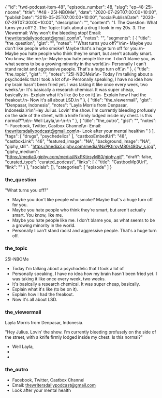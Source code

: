 {
	"id": "twd-podcast-item-48",
	"episode_number": 48,
	"slug": "ep-48-25i-nbome",
	"title": "#48 - 25I-NBOMe",
	"date": "2020-07-29T07:00:00+10:00",
	"publishDate": "2019-05-25T07:00:00+10:00",
	"socialPublishDate": "2020-07-29T07:30:00+10:00",
	"description": "",
	"content": "1. The Question: What turns you off? 2. The Topic: I talk about a drug I took in my 20s. 3. The Viewermail: Why won't the bleeding stop! Email: thewritersdailypodcast@gmail.com\n",
	"notes": "",
	"segments": [
		{
			"title": "the_question",
			"gist": "",
			"notes": "\"What turns you off?\"\n\n- Maybe you don't like people who smoke? Maybe that's a huge turn off for you.\n- Maybe you hate people who think they're smart, but aren't actually smart. You know, like me.\n- Maybe you hate people like me. I don't blame you, as what seems to be a growing minority in the world.\n- Personally I can't stand racist and aggressive people. That's a huge turn off.\n      "
		},
		{
			"title": "the_topic",
			"gist": "",
			"notes": "25I-NBOMe\n\n- Today I'm talking about a psychodelic that I took a lot of\n- Personally speaking, I have no idea how my brain hasn't been fried yet. I was taking it like once every week, two weeks.\n- It's basically a research chemical. It was super cheap, basically.\n- Explain what it's like (to be on it).\n- Explain how I had the freakout.\n- Now it's all about LSD.\n      "
		},
		{
			"title": "the_viewermail",
			"gist": "Denpasar, Indonesia",
			"notes": "Layla Morris from Denpasar, Indonesia.\n\n\"Hey Julius. Lovin' the show. I'm currently bleeding profusely on the side of the street, with a knife firmly lodged inside my chest. Is this normal?\"\n\n- Well Layla,\n-\n-\n      "
		},
		{
			"title": "the_outro",
			"gist": "",
			"notes": "- Facebook, Twitter, Castbox Channel\n- Email: thewritersdailypodcast@gmail.com\n- Look after your mental health\n      "
		}
	],
	"tags": [
		"drugs",
		"psychedelics"
	],
	"castboxEmbedUrl": "48",
	"castboxLink": "48",
	"featured_image": "NA",
	"background_image": "NA",
	"giphy_still": "https://media3.giphy.com/media/iNxPKtirsyM80/480w_s.jpg",
	"giphy_medium": "https://media0.giphy.com/media/iNxPKtirsyM80/giphy.gif",
	"draft": false,
	"curated_type": "curated_podcast",
	"links": [
		{
			"title": "CastboxMp3Url",
			"link": ""
		}
	],
	"socials": [],
	"categories": [
		"episode"
	]
}

### the_question

"What turns you off?"

- Maybe you don't like people who smoke? Maybe that's a huge turn off for you.
- Maybe you hate people who think they're smart, but aren't actually smart. You know, like me.
- Maybe you hate people like me. I don't blame you, as what seems to be a growing minority in the world.
- Personally I can't stand racist and aggressive people. That's a huge turn off.
      
### the_topic

25I-NBOMe

- Today I'm talking about a psychodelic that I took a lot of
- Personally speaking, I have no idea how my brain hasn't been fried yet. I was taking it like once every week, two weeks.
- It's basically a research chemical. It was super cheap, basically.
- Explain what it's like (to be on it).
- Explain how I had the freakout.
- Now it's all about LSD.
      
### the_viewermail

Layla Morris from Denpasar, Indonesia.

"Hey Julius. Lovin' the show. I'm currently bleeding profusely on the side of the street, with a knife firmly lodged inside my chest. Is this normal?"

- Well Layla,
-
-
      
### the_outro

- Facebook, Twitter, Castbox Channel
- Email: thewritersdailypodcast@gmail.com
- Look after your mental health
      
